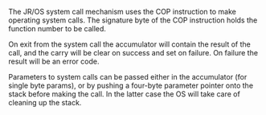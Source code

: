 The JR/OS system call mechanism uses the COP instruction to make
operating system calls. The signature byte of the COP instruction
holds the function number to be called.

On exit from the system call the accumulator will contain the
result of the call, and the carry will be clear on success and
set on failure. On failure the result will be an error code.

Parameters to system calls can be passed either in the accumulator
(for single byte params), or by pushing a four-byte parameter
pointer onto the stack before making the call. In the latter case
the OS will take care of cleaning up the stack.
